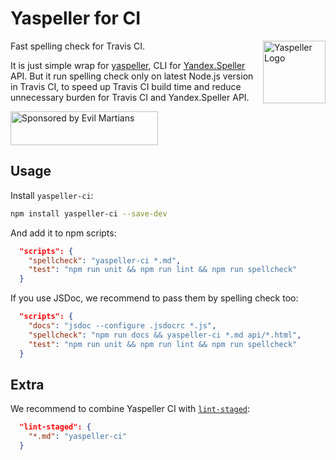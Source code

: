 # Yaspeller for CI

<img align="right" width="100" height="100" alt="Yaspeller Logo" src="https://raw.githubusercontent.com/hcodes/yaspeller/master/images/logo.png">

Fast spelling check for Travis CI.

It is just simple wrap for [yaspeller], CLI for [Yandex.Speller] API.
But it run spelling check only on latest Node.js version in Travis CI,
to speed up Travis CI build time and reduce unnecessary burden for Travis CI
and Yandex.Speller API.

[Yandex.Speller]: https://tech.yandex.ru/speller/doc/dg/concepts/About-docpage/
[yaspeller]:      https://github.com/hcodes/yaspeller

<a href="https://evilmartians.com/?utm_source=yaspeller-ci">
  <img src="https://evilmartians.com/badges/sponsored-by-evil-martians.svg"
       alt="Sponsored by Evil Martians" width="236" height="54">
</a>

## Usage

Install `yaspeller-ci`:

```sh
npm install yaspeller-ci --save-dev
```

And add it to npm scripts:

```json
  "scripts": {
    "spellcheck": "yaspeller-ci *.md",
    "test": "npm run unit && npm run lint && npm run spellcheck"
  }
```

If you use JSDoc, we recommend to pass them by spelling check too:

```json
  "scripts": {
    "docs": "jsdoc --configure .jsdocrc *.js",
    "spellcheck": "npm run docs && yaspeller-ci *.md api/*.html",
    "test": "npm run unit && npm run lint && npm run spellcheck"
  }
```

## Extra

We recommend to combine Yaspeller CI with [`lint-staged`]:

```json
  "lint-staged": {
    "*.md": "yaspeller-ci"
  }
```

[`lint-staged`]: https://github.com/okonet/lint-staged
